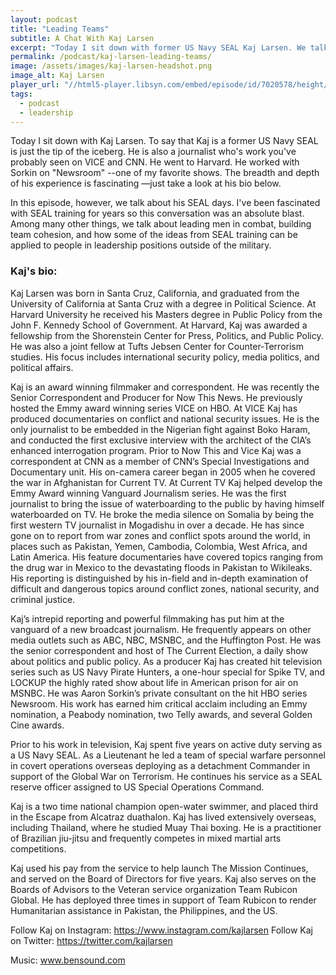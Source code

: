 ```yaml
---
layout: podcast
title: "Leading Teams"
subtitle: A Chat With Kaj Larsen
excerpt: "Today I sit down with former US Navy SEAL Kaj Larsen. We talk about leading men in combat, building team cohesion, and other ideas that can be applied by anyone in a leadership position."
permalink: /podcast/kaj-larsen-leading-teams/
image: /assets/images/kaj-larsen-headshot.png
image_alt: Kaj Larsen
player_url: "//html5-player.libsyn.com/embed/episode/id/7020578/height/90/theme/custom/autoplay/no/autonext/no/thumbnail/yes/preload/no/no_addthis/no/direction/forward/render-playlist/no/custom-color/000000/"
tags:
  - podcast
  - leadership
---
```


Today I sit down with Kaj Larsen. To say that Kaj is a former US Navy SEAL is just the tip of the iceberg. He is also a journalist who's work you've probably seen on VICE and CNN. He went to Harvard. He worked with Sorkin on "Newsroom" --one of my favorite shows. The breadth and depth of his experience is fascinating —just take a look at his bio below.

In this episode, however, we talk about his SEAL days. I've been fascinated with SEAL training for years so this conversation was an absolute blast. Among many other things, we talk about leading men in combat, building team cohesion, and how some of the ideas from SEAL training can be applied to people in leadership positions outside of the military.

### Kaj's bio:

Kaj Larsen was born in Santa Cruz, California, and graduated from the University of California at Santa Cruz with a degree in Political Science.  At Harvard University he received his Masters degree in Public Policy from the John F. Kennedy School of Government. At Harvard, Kaj was awarded a fellowship from the Shorenstein Center for Press, Politics, and Public Policy. He was also a joint fellow at Tufts Jebsen Center for Counter-Terrorism studies. His focus includes international security policy, media politics, and political affairs.

Kaj is an award winning filmmaker and correspondent. He was recently the Senior Correspondent and Producer for Now This News. He previously hosted the Emmy award winning series VICE on HBO. At VICE Kaj has produced documentaries on conflict and national security issues. He is the only journalist to be embedded in the Nigerian fight against Boko Haram, and conducted the first exclusive interview with the architect of the CIA’s enhanced interrogation program. Prior to Now This and Vice Kaj was a correspondent at CNN as a member of CNN’s Special Investigations and Documentary unit. His on-camera career began in 2005 when he covered the war in Afghanistan for Current TV.  At Current TV Kaj helped develop the Emmy Award winning Vanguard Journalism series. He was the first journalist to bring the issue of waterboarding to the public by having himself waterboarded on TV.  He broke the media silence on Somalia by being the first western TV journalist in Mogadishu in over a decade. He has since gone on to report from war zones and conflict spots around the world, in places such as Pakistan, Yemen, Cambodia, Colombia, West Africa, and Latin America. His feature documentaries have covered topics ranging from the drug war in Mexico to the devastating floods in Pakistan to Wikileaks. His reporting is distinguished by his in-field and in-depth examination of difficult and dangerous topics around conflict zones, national security, and criminal justice. 

Kaj’s intrepid reporting and powerful filmmaking has put him at the vanguard of a new broadcast journalism.  He frequently appears on other media outlets such as ABC, NBC, MSNBC, and the Huffington Post.  He was the senior correspondent and host of The Current Election, a daily show about politics and public policy.  As a producer Kaj has created hit television series such as US Navy Pirate Hunters, a one-hour special for Spike TV, and LOCKUP the highly rated show about life in American prison for air on MSNBC. He was Aaron Sorkin’s private consultant on the hit HBO series Newsroom. His work has earned him critical acclaim including an Emmy nomination, a Peabody nomination, two Telly awards, and several Golden Cine awards.

Prior to his work in television, Kaj spent five years on active duty serving as a US Navy SEAL.  As a Lieutenant he led a team of special warfare personnel in covert operations overseas deploying as a detachment Commander in support of the Global War on Terrorism.   He continues his service as a SEAL reserve officer assigned to US Special Operations Command.

Kaj is a two time national champion open-water swimmer, and placed third in the Escape from Alcatraz duathalon.  Kaj has lived extensively overseas, including Thailand, where he studied Muay Thai boxing.  He is a practitioner of Brazilian jiu-jitsu and frequently competes in mixed martial arts competitions.

Kaj used his pay from the service to help launch The Mission Continues, and served on the Board of Directors for five years.  Kaj also serves on the Boards of Advisors to the Veteran service organization Team Rubicon Global. He has deployed three times in support of Team Rubicon to render Humanitarian assistance in Pakistan, the Philippines, and the US. 

Follow Kaj on Instagram: https://www.instagram.com/kajlarsen
Follow Kaj on Twitter: https://twitter.com/kajlarsen

Music: www.bensound.com




